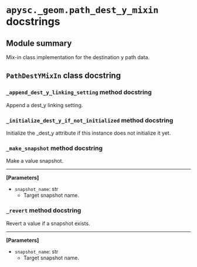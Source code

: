 # `apysc._geom.path_dest_y_mixin` docstrings

## Module summary

Mix-in class implementation for the destination y path data.

## `PathDestYMixIn` class docstring

### `_append_dest_y_linking_setting` method docstring

Append a dest_y linking setting.

### `_initialize_dest_y_if_not_initialized` method docstring

Initialize the _dest_y attribute if this instance does not initialize it yet.

### `_make_snapshot` method docstring

Make a value snapshot.<hr>

**[Parameters]**

- `snapshot_name`: str
  - Target snapshot name.

### `_revert` method docstring

Revert a value if a snapshot exists.<hr>

**[Parameters]**

- `snapshot_name`: str
  - Target snapshot name.